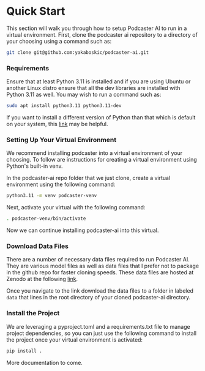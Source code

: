 # Quick Start
This section will walk you through how to setup Podcaster AI to run in a virtual environment. First, clone the podcaster ai repository to a directory of your choosing using a command such as:
```bash
git clone git@github.com:yakaboskic/podcaster-ai.git
```
### Requirements
Ensure that at least Python 3.11 is installed and if you are using Ubuntu or another Linux distro ensure that all the dev libraries are installed with Python 3.11 as well. You may wish to run a command such as:

```bash
sudo apt install python3.11 python3.11-dev
```
If you want to install a different version of Python than that which is default on your system, this [link](https://www.howtogeek.com/install-latest-python-version-on-ubuntu/) may be helpful.

### Setting Up Your Virtual Environment
We recommend installing podcaster into a virtual environment of your choosing. To follow are instructions for creating a virtual environment using Python's built-in venv. 

In the podcaster-ai repo folder that we just clone, create a virtual environment using the following command:
```bash
python3.11 -m venv podcaster-venv
```
Next, activate your virtual with the following command:
```bash
. podcaster-venv/bin/activate
```
Now we can continue installing podcaster-ai into this virtual.

### Download Data Files
There are a number of necessary data files required to run Podcaster AI. They are various model files as well as data files that I prefer not to package in the github repo for faster cloning speeds. These data files are hosted at Zenodo at the following [link](https://zenodo.org/records/10460039). 

Once you navigate to the link download the data files to a folder in labeled `data` that lines in the root directory of your cloned podcaster-ai directory. 

### Install the Project
We are leveraging a pyproject.toml and a requirements.txt file to manage project dependencies, so you can just use the following command to install the project once your virtual environment is activated:
```bash
pip install .
```
More documentation to come. 
